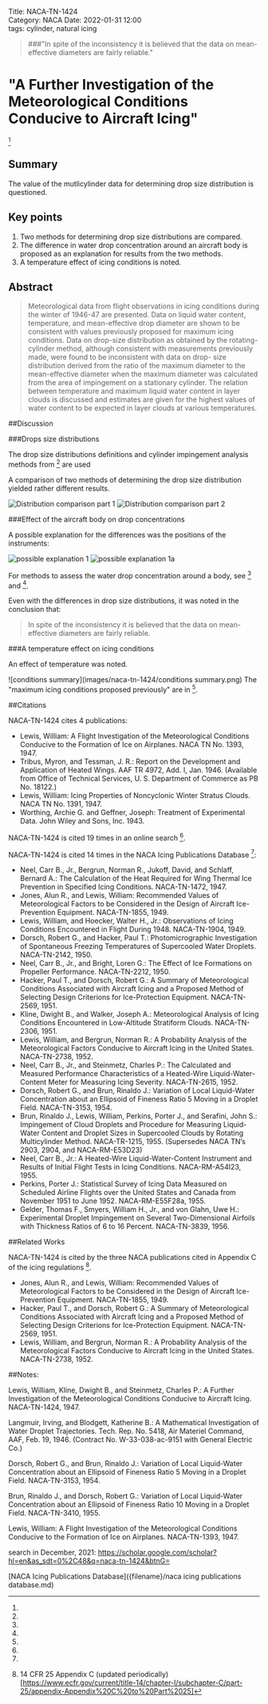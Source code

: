 Title: NACA-TN-1424  
Category: NACA
Date: 2022-01-31 12:00  
tags: cylinder, natural icing

> ###"In spite of the inconsistency it is believed that the data on mean-effective diameters are fairly reliable."

# "A Further Investigation of the Meteorological Conditions Conducive to Aircraft Icing"
[^1]

## Summary
The value of the mutlicylinder data for determining drop size distribution is questioned.  

## Key points  
1. Two methods for determining drop size distributions are compared.  
2. The difference in water drop concentration around an aircraft body is proposed as an explanation for results from the two methods.  
3. A temperature effect of icing conditions is noted.  

## Abstract  

>  Meteorological data from flight observations in icing conditions 
during the winter of 1946-47 are presented. Data on liquid
water content, temperature, and mean-effective drop diameter are
shown to be consistent with values previously proposed for maximum
icing conditions. Data on drop-size distribution as obtained by
the rotating-cylinder method, although consistent with measurements
previously made, were found to be inconsistent with data on drop-
size distribution derived from the ratio of the maximum diameter
to the mean-effective diameter when the maximum diameter was
calculated from the area of impingement on a stationary cylinder.
The relation between temperature and maximum liquid water content
in layer clouds is discussed and estimates are given for the
highest values of water content to be expected in layer clouds at
various temperatures.

##Discussion


###Drops size distributions

The drop size distributions definitions and cylinder impingement analysis methods from [^2] are used

A comparison of two methods of determining the drop size distribution yielded rather different results.

![Distribution comparison part 1](images/naca-tn-1424/drop%20size%20distributions.png)
![Distribution comparison part 2](images/naca-tn-1424/drop%20size%20distributions2.png)

###Effect of the aircraft body on drop concentrations

A possible explanation for the differences was the positions of the instruments:

![possible explanation 1](images/naca-tn-1424/possible%20explanation%201.png)
![possible explanation 1a](images/naca-tn-1424/possible%20explanation%201a.png)

For methods to assess the water drop concentration around a body, see [^3] and [^4].

Even with the differences in drop size distributions, it was noted in the conclusion that:

>   In spite of the inconsistency it is believed that the data on mean-effective diameters are fairly reliable.

###A temperature effect on icing conditions

An effect of temperature was noted.

![conditions summary](images/naca-tn-1424/conditions summary.png)
The "maximum icing conditions proposed previously" are in [^5].

##Citations

NACA-TN-1424 cites 4 publications:

- Lewis, William: A Flight Investigation of the Meteorological Conditions Conducive to the Formation of Ice on Airplanes. NACA TN No. 1393, 1947.
- Tribus, Myron, and Tessman, J. R.: Report on the Development and Application of Heated Wings. AAF TR 4972, Add. I, Jan. 1946. (Available from Office of Technical Services, U. S. Department of Commerce as PB No. 18122.)
- Lewis, William: Icing Properties of Noncyclonic Winter Stratus Clouds. NACA TN No. 1391, 1947.
- Worthing, Archie G. and Geffner, Joseph: Treatment of Experimental Data. John Wiley and Sons, Inc. 1943.

NACA-TN-1424 is cited 19 times in an online search [^6].

NACA-TN-1424 is cited 14 times in the NACA Icing Publications Database [^7]: 

- Neel, Carr B., Jr., Bergrun, Norman R., Jukoff, David, and Schlaff, Bernard A.: The Calculation of the Heat Required for Wing Thermal Ice Prevention in Specified Icing Conditions. NACA-TN-1472, 1947.
- Jones, Alun R., and Lewis, William: Recommended Values of Meteorological Factors to be Considered in the Design of Aircraft Ice-Prevention Equipment. NACA-TN-1855, 1949.
- Lewis, William, and Hoecker, Walter H., Jr.: Observations of Icing Conditions Encountered in Flight During 1948. NACA-TN-1904, 1949.
- Dorsch, Robert G., and Hacker, Paul T.: Photomicrographic Investigation of Spontaneous Freezing Temperatures of Supercooled Water Droplets. NACA-TN-2142, 1950.
- Neel, Carr B., Jr., and Bright, Loren G.: The Effect of Ice Formations on Propeller Performance. NACA-TN-2212, 1950.
- Hacker, Paul T., and Dorsch, Robert G.: A Summary of Meteorological Conditions Associated with Aircraft Icing and a Proposed Method of Selecting Design Criterions for Ice-Protection Equipment. NACA-TN-2569, 1951.
- Kline, Dwight B., and Walker, Joseph A.: Meteorological Analysis of Icing Conditions Encountered in Low-Altitude Stratiform Clouds. NACA-TN-2306, 1951.
- Lewis, William, and Bergrun, Norman R.: A Probability Analysis of the Meteorological Factors Conducive to Aircraft Icing in the United States. NACA-TN-2738, 1952.
- Neel, Carr B., Jr., and Steinmetz, Charles P.: The Calculated and Measured Performance Characteristics of a Heated-Wire Liquid-Water-Content Meter for Measuring Icing Severity. NACA-TN-2615, 1952.
- Dorsch, Robert G., and Brun, Rinaldo J.: Variation of Local Liquid-Water Concentration about an Ellipsoid of Fineness Ratio 5 Moving in a Droplet Field. NACA-TN-3153, 1954.
- Brun, Rinaldo J., Lewis, William, Perkins, Porter J., and Serafini, John S.: Impingement of Cloud Droplets and Procedure for Measuring Liquid-Water Content and Droplet Sizes in Supercooled Clouds by Rotating Multicylinder Method. NACA-TR-1215, 1955. (Supersedes NACA TN’s 2903, 2904, and NACA-RM-E53D23)
- Neel, Carr B., Jr.: A Heated-Wire Liquid-Water-Content Instrument and Results of Initial Flight Tests in Icing Conditions. NACA-RM-A54I23, 1955.
- Perkins, Porter J.: Statistical Survey of Icing Data Measured on Scheduled Airline Flights over the United States and Canada from November 1951 to June 1952. NACA-RM-E55F28a, 1955.
- Gelder, Thomas F., Smyers, William H., Jr., and von Glahn, Uwe H.: Experimental Droplet Impingement on Several Two-Dimensional Airfoils with Thickness Ratios of 6 to 16 Percent. NACA-TN-3839, 1956.


##Related Works

NACA-TN-1424 is cited by the three NACA publications cited in Appendix C of the icing regulations [^8].

- Jones, Alun R., and Lewis, William: Recommended Values of Meteorological Factors to be Considered in the Design of Aircraft Ice-Prevention Equipment. NACA-TN-1855, 1949.
- Hacker, Paul T., and Dorsch, Robert G.: A Summary of Meteorological Conditions Associated with Aircraft Icing and a Proposed Method of Selecting Design Criterions for Ice-Protection Equipment. NACA-TN-2569, 1951.
- Lewis, William, and Bergrun, Norman R.: A Probability Analysis of the Meteorological Factors Conducive to Aircraft Icing in the United States. NACA-TN-2738, 1952.

##Notes:
[^1]:
Lewis, William, Kline, Dwight B., and Steinmetz, Charles P.: A Further Investigation of the Meteorological Conditions Conducive to Aircraft Icing. NACA-TN-1424, 1947.
[^2]:
Langmuir, Irving, and Blodgett, Katherine B.: A Mathematical Investigation of Water Droplet Trajectories. Tech. Rep. No. 5418, Air Materiel Command, AAF, Feb. 19, 1946. (Contract No. W-33-038-ac-9151 with General Electric Co.)
[^3]:
Dorsch, Robert G., and Brun, Rinaldo J.: Variation of Local Liquid-Water Concentration about an Ellipsoid of Fineness Ratio 5 Moving in a Droplet Field. NACA-TN-3153, 1954.
[^4]:
Brun, Rinaldo J., and Dorsch, Robert G.: Variation of Local Liquid-Water Concentration about an Ellipsoid of Fineness Ratio 10 Moving in a Droplet Field. NACA-TN-3410, 1955.
[^5]:
Lewis, William: A Flight Investigation of the Meteorological Conditions Conducive to the Formation of Ice on Airplanes. NACA-TN-1393, 1947.
[^6]:
search in December, 2021: https://scholar.google.com/scholar?hl=en&as_sdt=0%2C48&q=naca-tn-1424&btnG=
[^7]:
[NACA Icing Publications Database]({filename}/naca icing publications database.md)
[^8]: 14 CFR 25 Appendix C (updated periodically) [https://www.ecfr.gov/current/title-14/chapter-I/subchapter-C/part-25/appendix-Appendix%20C%20to%20Part%2025]

